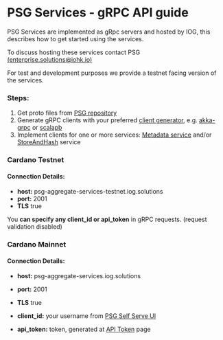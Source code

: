 # PSG Services - gRPC API guide

PSG Services are implemented as gRpc servers and hosted by IOG, this describes how to get started using the services.

To discuss hosting these services contact PSG [(enterprise.solutions@iohk.io)](mailto:enterprise.solutions@iohk.io)

For test and development purposes we provide a testnet facing version of the services.
 
### **Steps:**
1. Get proto files from [PSG repository](https://github.com/input-output-hk/PSG/tree/develop/protos)
2. Generate gRPC clients with your preferred [client generator](https://grpc.io/docs/languages/), e.g. [akka-grpc](https://doc.akka.io/docs/akka-grpc/current/index.html) or [scalapb](https://github.com/scalapb/ScalaPB)
3. Implement clients for one or more services: [Metadata service](https://psg-services-draft.readthedocs.io/en/latest/guides/metadata_service_guide.html) and/or [StoreAndHash](https://psg-services-draft.readthedocs.io/en/latest/guides/store_and_hash_service_guide.html) service


### Cardano Testnet  

#### **Connection Details:**

- **host:** psg-aggregate-services-testnet.iog.solutions
- **port:** 2001
- **TLS** true

You **can specify any client_id or api_token** in gRPC requests. (request validation disabled)

### Cardano Mainnet

#### **Connection Details:**
- **host:** psg-aggregate-services.iog.solutions
- **port:** 2001
- **TLS** true

- **client_id:** your username from [PSG Self Serve UI](https://prod.iog.services)
- **api_token:** token, generated at [API Token](https://prod.iog.services/apitokens) page

